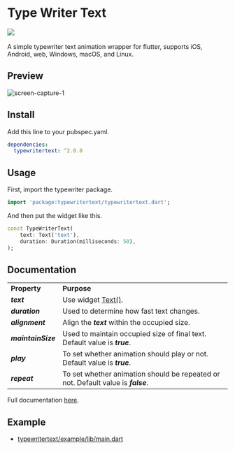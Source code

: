 # Type Writer Text

<a href='https://pub.dev/packages/typewritertext'><img src='https://img.shields.io/pub/v/typewritertext.svg?logo=flutter&color=blue&style=flat-square'/></a>\
\
A simple typewriter text animation wrapper for flutter, supports iOS, Android, web, Windows, macOS, and Linux.

## Preview

![screen-capture-_1_](https://user-images.githubusercontent.com/45191605/162557654-6e98d7be-e198-4089-bc13-6b52f7e4a6e2.gif)

## Install

Add this line to your pubspec.yaml.

```yaml
dependencies:
  typewritertext: ^2.0.0
```

## Usage

First, import the typewriter package.

```dart
import 'package:typewritertext/typewritertext.dart';
```

And then put the widget like this.

```dart
const TypeWriterText(
    text: Text('text'),
    duration: Duration(milliseconds: 50),
);
```

## Documentation

<table>
  <tr><td><b>Property</b></td><td><b>Purpose</b></td></tr>
  <tr><td><b><i>text<i></b></td><td>Use widget <a href='https://api.flutter.dev/flutter/widgets/Text-class.html'>Text()</a>.</td></tr>
  <tr><td><b><i>duration<i></b></td><td>Used to determine how fast text changes.</td></tr>
  <tr><td><b><i>alignment<i></b></td><td>Align the <b><i>text</i></b> within the occupied size.</td></tr>
  <tr><td><b><i>maintainSize<i></b></td><td>Used to maintain occupied size of final text. Default value is <b><i>true</i></b>.</td></tr>
  <tr><td><b><i>play<i></b></td><td>To set whether animation should play or not. Default value is <b><i>true</i></b>.</td></tr>
  <tr><td><b><i>repeat<i></b></td><td>To set whether animation should be repeated or not. Default value is <b><i>false</i></b>.</td></tr>
</table>

Full documentation <a href="https://pub.dev/documentation/typewritertext/latest/typewritertext/typewritertext-library.html">here</a>.

## Example

- <a href="https://github.com/Nialixus/typewritertext/blob/master/example/lib/main.dart">typewritertext/example/lib/main.dart</a>
